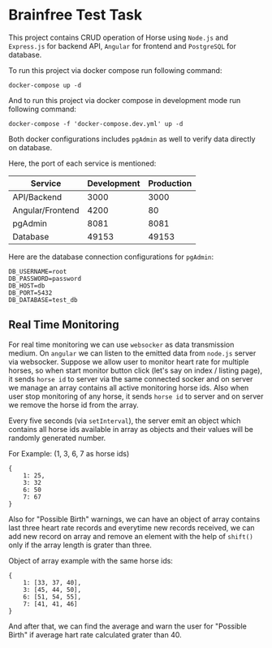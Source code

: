 # Brainfree Test Task

This project contains CRUD operation of Horse using `Node.js` and `Express.js` for backend API, `Angular` for frontend and `PostgreSQL` for database.

To run this project via docker compose run following command:

    docker-compose up -d

And to run this project via docker compose in development mode run following command:

    docker-compose -f 'docker-compose.dev.yml' up -d

Both docker configurations includes `pgAdmin` as well to verify data directly on database.

Here, the port of each service is mentioned:

| Service          | Development | Production |
| ---------------- | ----------- | ---------- |
| API/Backend      | 3000        | 3000       |
| Angular/Frontend | 4200        | 80         |
| pgAdmin          | 8081        | 8081       |
| Database         | 49153       | 49153      |

Here are the database connection configurations for `pgAdmin`:

    DB_USERNAME=root
    DB_PASSWORD=password
    DB_HOST=db
    DB_PORT=5432
    DB_DATABASE=test_db

## Real Time Monitoring

For real time monitoring we can use `websocker` as data transmission medium. On `angular` we can listen to the emitted data from `node.js` server via websocker. Suppose we allow user to monitor heart rate for multiple horses, so when start monitor button click (let's say on index / listing page), it sends `horse id` to server via the same connected socker and on server we manage an array contains all active monitoring horse ids. Also when user stop monitoring of any horse, it sends `horse id` to server and on server we remove the horse id from the array.

Every five seconds (via `setInterval`), the server emit an object which contains all horse ids available in array as objects and their values will be randomly generated number.

For Example: (1, 3, 6, 7 as horse ids)

    {
        1: 25,
        3: 32
        6: 50
        7: 67
    }

Also for "Possible Birth" warnings, we can have an object of array contains last three heart rate records and everytime new records received, we can add new record on array and remove an element with the help of `shift()` only if the array length is grater than three.

Object of array example with the same horse ids:

    {
        1: [33, 37, 40],
        3: [45, 44, 50],
        6: [51, 54, 55],
        7: [41, 41, 46]
    }

And after that, we can find the average and warn the user for "Possible Birth" if average hart rate calculated grater than 40.

